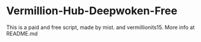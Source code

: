 # Vermillion-Hub-Deepwoken-Free
This is a paid and free script, made by mist. and vermillionits15. More info at README.md
